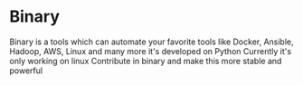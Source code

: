 # Binary
Binary is a tools which can automate your favorite tools like Docker, Ansible, Hadoop, AWS, Linux and many more it's developed on Python
Currently it's only working on linux
Contribute in binary and make this more stable and powerful
